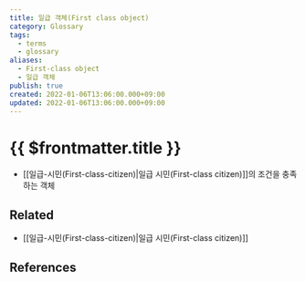 ```yaml
---
title: 일급 객체(First class object)
category: Glossary
tags:
  - terms
  - glossary
aliases:
  - First-class object
  - 일급 객체
publish: true
created: 2022-01-06T13:06:00.000+09:00
updated: 2022-01-06T13:06:00.000+09:00
---
```


# {{ $frontmatter.title }}

- [[일급-시민(First-class-citizen)|일급 시민(First-class citizen)]]의 조건을 충족하는 객체

## Related

- [[일급-시민(First-class-citizen)|일급 시민(First-class citizen)]]

## References
